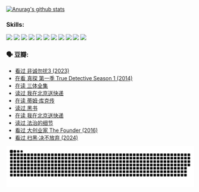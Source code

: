 
[![Anurag's github stats](https://github-readme-stats.vercel.app/api?username=w940853815)](https://github.com/anuraghazra/github-readme-stats)

### Skills:

<code><img height="32" src="https://cdn.jsdelivr.net/npm/simple-icons@v5/icons/python.svg"></code>
<code><img height="32" src="https://cdn.jsdelivr.net/npm/simple-icons@v5/icons/javascript.svg"></code>
<code><img height="32" src="https://cdn.jsdelivr.net/npm/simple-icons@v5/icons/django.svg"></code>
<code><img height="32" src="https://cdn.jsdelivr.net/npm/simple-icons@v5/icons/flask.svg"></code>
<code><img height="32" src="https://cdn.jsdelivr.net/npm/simple-icons@v5/icons/vuetify.svg"></code>
<code><img height="32" src="https://cdn.jsdelivr.net/npm/simple-icons@v5/icons/git.svg"></code>
<code><img height="32" src="https://cdn.jsdelivr.net/npm/simple-icons@v5/icons/docker.svg"></code>
<code><img height="32" src="https://cdn.jsdelivr.net/npm/simple-icons@v5/icons/postgresql.svg"></code>
<code><img height="32" src="https://cdn.jsdelivr.net/npm/simple-icons@v5/icons/elasticsearch.svg"></code>
<code><img height="32" src="https://cdn.jsdelivr.net/npm/simple-icons@v5/icons/macos.svg"></code>
<code><img height="32" src="https://cdn.jsdelivr.net/npm/simple-icons@v5/icons/linux.svg"></code>

### 🗣 豆瓣:

<!-- DOUBAN-ACTIVITIES:START -->
- [看过 非诚勿扰3‎ (2023)](https://www.douban.com/people/136069238/status/4676324100/?_i=23338776)
- [在看 真探 第一季 True Detective Season 1‎ (2014)](https://www.douban.com/people/136069238/status/4673382852/?_i=23338776)
- [在读 三体全集](https://www.douban.com/people/136069238/status/4672842521/?_i=23338776)
- [读过 我在北京送快递](https://www.douban.com/people/136069238/status/4672842036/?_i=23338776)
- [在读 蒂姆·库克传](https://www.douban.com/people/136069238/status/4663517053/?_i=23338776)
- [读过 黑书](https://www.douban.com/people/136069238/status/4663516022/?_i=23338776)
- [在读 我在北京送快递](https://www.douban.com/people/136069238/status/4658098365/?_i=23338776)
- [读过 法治的细节](https://www.douban.com/people/136069238/status/4657347558/?_i=23338776)
- [看过 大创业家 The Founder‎ (2016)](https://www.douban.com/people/136069238/status/4649667693/?_i=23338776)
- [看过 扫黑·决不放弃‎ (2024)](https://www.douban.com/people/136069238/status/4648051460/?_i=23338776)
<!-- DOUBAN-ACTIVITIES:END -->


![Snake animation](https://raw.githubusercontent.com/w940853815/w940853815/output/github-contribution-grid-snake.svg)

<!--
**w940853815/w940853815** is a ✨ _special_ ✨ repository because its `README.md` (this file) appears on your GitHub profile.

Here are some ideas to get you started:

- 🔭 I’m currently working on ...
- 🌱 I’m currently learning ...
- 👯 I’m looking to collaborate on ...
- 🤔 I’m looking for help with ...
- 💬 Ask me about ...
- 📫 How to reach me: ...
- 😄 Pronouns: ...
- ⚡ Fun fact: ...
-->
